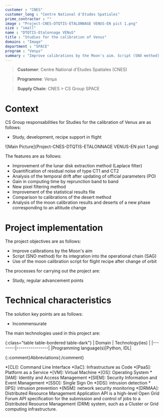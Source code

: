 ```yaml
---
customer : "CNES"
customer_long : "Centre National d'Etudes Spatiales"
prime_contractor : ""
image : "Project-CNES-DTQTIS-ETALONNAGE VENUS-EN pict 1.png"
size : "small"
name : "DTQTIS-Etalonnage VENuS"
title : "Studies for the calibration of Venus"
domains : "Image"
department : "SPACE"
program : "Venμs"
summary : "Improve calibrations by the Moon's aim. Script (SNO method) for its integration into the operational chain (SAG). Use of the moon calibration script for flight recipe after change of orbit"
---
```


> __Customer__\: Centre National d'Etudes Spatiales (CNES)

> __Programme__\: Venμs

> __Supply Chain__\: CNES >  CS Group SPACE


# Context


CS Group responsabilities for Studies for the calibration of Venus are as follows:
* Study, development, recipe support in flight

![Main Picture](Project-CNES-DTQTIS-ETALONNAGE VENUS-EN pict 1.png)

The features are as follows:
* Improvement of the lunar disk extraction method (Laplace filter)
* Quantification of residual noise of type CT1 and CT2
* Analysis of the temporal drift after updating of official parameters (PO) 
* Gain in computing time by reprunction band to band
* New pixel filtering method
* Improvement of the statistical results file
* Comparison to calibrations of the desert method
* Analysis of the moon calibration results and deserts of a new phase corresponding to an altitude change

# Project implementation

The project objectives are as follows:
* Improve calibrations by the Moon's aim
* Script (SNO method) for its integration into the operational chain (SAG)
* Use of the moon calibration script for flight recipe after change of orbit

The processes for carrying out the project are:
* Study, regular advancement points

# Technical characteristics

The solution key points are as follows:
* Incommensurate



The main technologies used in this project are:

{:class="table table-bordered table-dark"}
| Domain | Technology(ies) |
|--------|----------------|
|Programming language(s)|Python, IDL|



{::comment}Abbreviations{:/comment}

*[CLI]: Command Line Interface
*[IaC]: Infrastructure as Code
*[PaaS]: Platform as a Service
*[VM]: Virtual Machine
*[OS]: Operating System
*[IAM]: Identity and Access Management
*[SIEM]: Security Information and Event Management
*[SSO]: Single Sign On
*[IDS]: intrusion detection
*[IPS]: intrusion prevention
*[NSM]: network security monitoring
*[DRMAA]: Distributed Resource Management Application API is a high-level Open Grid Forum API specification for the submission and control of jobs to a Distributed Resource Management (DRM) system, such as a Cluster or Grid computing infrastructure.
